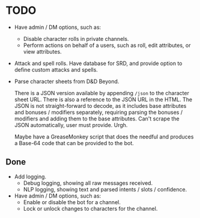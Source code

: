 # TODO

- Have admin / DM options, such as:
    - Disable character rolls in private channels.
    - Perform actions on behalf of a users, such as roll, edit attributes, or view attributes.
- Attack and spell rolls. Have database for SRD, and provide option to define
  custom attacks and spells.
- Parse character sheets from D&D Beyond.
  
  There is a JSON version available by appending `/json` to the character sheet
  URL. There is also a reference to the JSON URL in the HTML. The JSON is not
  straight-forward to decode, as it includes base attributes and bonuses /
  modifiers separately, requiring parsing the bonuses / modifiers and adding
  them to the base attributes. Can't scrape the JSON automatically, user must
  provide. Urgh.

  Maybe have a GreaseMonkey script that does the needful and produces a Base-64
  code that can be provided to the bot.

## Done

- Add logging.
  - Debug logging, showing all raw messages received.
  - NLP logging, showing text and parsed intents / slots / confidence.
- Have admin / DM options, such as:
    - Enable or disable the bot for a channel.
    - Lock or unlock changes to characters for the channel.
